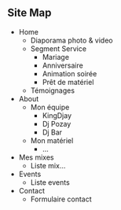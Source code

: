 ## Site Map ##
- Home
  - Diaporama photo & video
  - Segment Service
    - Mariage
    - Anniversaire
    - Animation soirée
    - Prêt de matériel
  - Témoignages
- About
  - Mon équipe
    - KingDjay
    - Dj Pozay
    - Dj Bar
  - Mon matériel
    - ...
- Mes mixes
  - Liste mix...
- Events
  - Liste events
- Contact
  - Formulaire contact
